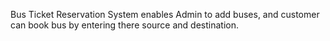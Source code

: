 Bus Ticket Reservation System enables Admin to add buses, and customer can book bus by entering there source and destination.
